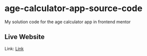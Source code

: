 # age-calculator-app-source-code
My solution code for the age calculator app in frontend mentor

## Live Website
Link: <a href="https://age-calculator-app-bvv.netlify.app/" target="_blank">Link</a>
